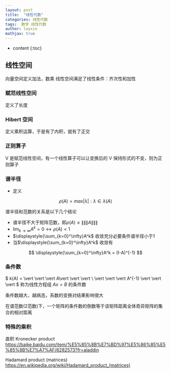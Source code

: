 ```yaml
---
layout: post
title:  "线性代数"
categories: 线性代数
tags:  数学 线性代数
author: loyxin
mathjax: true
---
```


* content
{:toc}
## 线性空间
向量空间定义加法，数乘
线性空间满足了线性条件：齐次性和加性

### 赋范线性空间

定义了长度

### Hibert 空间
定义乘积运算，于是有了内积，就有了正交

### 正则算子

V 是赋范线性空间，有一个线性算子可以让变换后的 V 保持形式的不变，则为正则算子


### 谱半径
- 定义

$$
\rho(A)=max{\vert \lambda \vert:\lambda \in \lambda(A)}
$$

谱半径和范数的关系是以下几个结论

- 谱半径不大于矩阵范数，即$\rho(A)\leq \|\|\|A\|\|\|$
- $\displaystyle{\lim_{k\rightarrow \infty}}A^k= 0 \leftrightarrow \rho(A)<1$
- $\displaystyle{\sum_{k=0}^\infty}A^k$ 收敛充分必要条件谱半径小于1
- 当$\displaystyle{\sum_{k=0}^\infty}A^k$ 收敛有

$$
\displaystyle{\sum_{k=0}^\infty}A^k = (I-A)^{-1}
$$

### 条件数

$ k(A) = \vert \vert \vert A\vert \vert \vert \ \vert \vert \vert A^{-1} \vert \vert \vert $ 称为线性方程组 $Ax=B$ 的条件数

条件数越大，越病态，系数的变换对结果影响很大

在谱范数(2范数)下，一个矩阵的条件数的倒数等于该矩阵距离全体奇异矩阵的集合的相对距离

### 特殊的乘积

直积  Kronecker product https://baike.baidu.com/item/%E5%85%8B%E7%BD%97%E5%86%85%E5%85%8B%E7%A7%AF/6282573?fr=aladdin

Hadamard product (matrices) https://en.wikipedia.org/wiki/Hadamard_product_(matrices)
